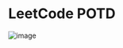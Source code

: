 # LeetCode POTD

![image](https://github.com/shruti3032/Learning/assets/78202217/c20592a2-1b51-4420-8861-8584b31fd5f1)
